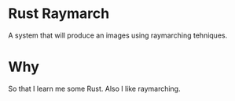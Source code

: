 # Rust Raymarch
A system that will produce an images using raymarching tehniques.
# Why
So that I learn me some Rust. Also I like raymarching.
